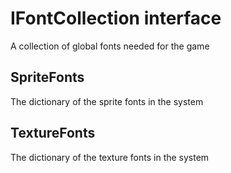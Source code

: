 # IFontCollection interface
A collection of global fonts needed for the game

## SpriteFonts
The dictionary of the sprite fonts in the system

## TextureFonts
The dictionary of the texture fonts in the system